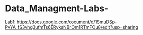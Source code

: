 # Data_Managment-Labs-

Lab1: https://docs.google.com/document/d/1SmuDSp-PvYA_fS3vhg3ufmTs6ERyksNBnOm1RTmFOu8/edit?usp=sharing
